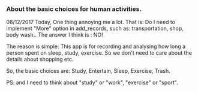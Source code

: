 
### About the basic choices for human activities.
08/12/2017
Today, One thing annoying me a lot. That is: Do I need to implement "More" option in add_records, such as: transportation, shop, body wash.. 
The answer I think is : NO!

The reason is simple: This app is for recording and analysing how long a person spent on sleep, study, exercise. So we don't need to care about the details about shopping etc.

So, the basic choices are: 
Study, Entertain, Sleep, Exercise, Trash.

PS: and I need to think about  "study" or "work", "exercise" or "sport".
 
